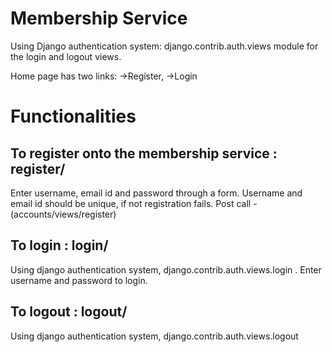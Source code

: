 # Membership Service

Using Django authentication system: django.contrib.auth.views module for the login and logout views.

Home page has two links: ->Register, ->Login

# Functionalities
## To register onto the membership service : register/

Enter username, email id and password through a form. Username and email id should be unique, if not registration fails.
Post call - (accounts/views/register)

## To login : login/

Using django authentication system, django.contrib.auth.views.login . Enter username and password to login.

## To logout : logout/

Using django authentication system, django.contrib.auth.views.logout
